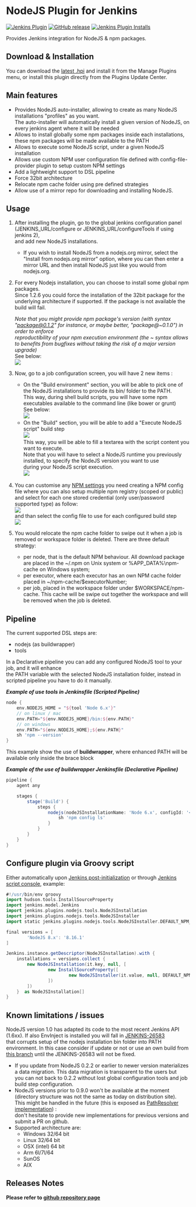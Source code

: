# NodeJS Plugin for Jenkins


[![Jenkins Plugin](https://img.shields.io/jenkins/plugin/v/nodejs.svg)](https://plugins.jenkins.io/nodejs)
[![GitHub release](https://img.shields.io/github/release/jenkinsci/nodejs-plugin.svg?label=release)](https://github.com/jenkinsci/nodejs-plugin/releases/latest)
[![Jenkins Plugin Installs](https://img.shields.io/jenkins/plugin/i/nodejs.svg?color=blue)](https://plugins.jenkins.io/nodejs)

Provides Jenkins integration for NodeJS & npm packages.

## Download & Installation

You can download the [latest
.hpi](http://updates.jenkins-ci.org/latest/nodejs.hpi) and install it
from the Manage Plugins menu, or install this plugin directly from the
Plugins Update Center.

## Main features

-   Provides NodeJS auto-installer, allowing to create as many NodeJS
    installations "profiles" as you want.  
    The auto-installer will automatically install a given version of
    NodeJS, on every jenkins agent where it will be needed
-   Allows to install globally some npm packages inside each
    installations, these npm packages will be made available to the PATH
-   Allows to execute some NodeJS script, under a given NodeJS
    installation
-   Allows use custom NPM user configuration file defined with
    config-file-provider plugin to setup custom NPM settings
-   Add a lightweight support to DSL pipeline
-   Force 32bit architecture
-   Relocate npm cache folder using pre defined strategies
-   Allow use of a mirror repo for downloading and installing NodeJS.

## Usage

1.  After installing the plugin, go to the global jenkins configuration
    panel (JENKINS\_URL/configure or JENKINS\_URL/configureTools if
    using jenkins 2),  
    and add new NodeJS installations.
    - If you wish to install NodeJS from a nodejs.org mirror, 
    select the "Install from nodejs.org mirror" option, where you can 
    then enter a mirror URL and then install NodeJS just like you would 
    from nodejs.org.
2.  For every Nodejs installation, you can choose to install some global
    npm packages.  
    Since 1.2.6 you could force the installation of the 32bit package
    for the underlying architecture if supported. If the package is not
    available the build will fail.

    *Note that you might provide npm package's version (with syntax
    "package@0.1.2" for instance, or maybe better, "package@\~0.1.0") in
    order to enforce*  
    *reproductibility of your npm execution environment (the \~ syntax
    allows to benefits from bugfixes without taking the risk of a major
    version upgrade)*  
    See below:  
    ![](docs/images/image2018-3-31_16:40:29.png)

3.  Now, go to a job configuration screen, you will have 2 new items :
    -   On the "Build environment" section, you will be able to pick
        one of the NodeJS installations to provide its bin/ folder to
        the PATH.  
        This way, during shell build scripts, you will have some npm
        executables available to the command line (like bower or
        grunt)  
        See below:  
        ![](docs/images/nodejs_npm_to_path.png)
    -   On the "Build" section, you will be able to add a "Execute
        NodeJS script" build step  
        ![](docs/images/nodejs_buildstep_menu.png)  
        This way, you will be able to fill a textarea with the script
        content you want to execute.  
        Note that you will have to select a NodeJS runtime you
        previously installed, to specify the NodeJS version you want to
        use  
        during your NodeJS script execution.  
        ![](docs/images/nodejs_buildstep_script.png)
4.  You can customise any [NPM
    settings](https://docs.npmjs.com/misc/config#config-settings) you
    need creating a NPM config file where you can also setup multiple
    npm registry (scoped or public)  
    and select for each one stored credential (only user/password
    supported type) as follow:  
    ![](docs/images/nodejs_npm_configfile.png)  
    and than select the config file to use for each configured build
    step  
    ![](docs/images/nodejs_choose_configfile.png)
5.  You would relocate the npm cache folder to swipe out it when a job
    is removed or workspace folder is deleted. There are three default
    strategy:
    -   per node, that is the default NPM behaviour. All download package
        are placed in the \~/.npm on Unix system or
        %APP\_DATA%\\npm-cache on Windows system;
    -   per executor, where each executor has an own NPM cache folder
        placed in \~/npm-cache/$executorNumber;
    -   per job, placed in the workspace folder under
        $WORKSPACE/npm-cache. This cache will be swipe out together the
        workspace and will be removed when the job is deleted.

## Pipeline

The current supported DSL steps are:

-   nodejs (as buildwrapper)
-   tools

In a Declarative pipeline you can add any configured NodeJS tool to your
job, and it will enhance  
the PATH variable with the selected NodeJS installation folder, instead
in scripted pipeline you have to do it manually.

***Example of use tools in Jenkinsfile (Scripted Pipeline)***

``` groovy
node {
    env.NODEJS_HOME = "${tool 'Node 6.x'}"
    // on linux / mac
    env.PATH="${env.NODEJS_HOME}/bin:${env.PATH}"
    // on windows
    env.PATH="${env.NODEJS_HOME};${env.PATH}"
    sh 'npm --version'
}
```

This example show the use of **buildwrapper**, where enhanced PATH will
be available only inside the brace block

***Example of the use of buildwrapper Jenkinsfile (Declarative
Pipeline)***

``` groovy
pipeline {
    agent any

    stages {
        stage('Build') {
            steps {
                nodejs(nodeJSInstallationName: 'Node 6.x', configId: '<config-file-provider-id>') {
                    sh 'npm config ls'
                }
            }
        }
    }
}
```

## Configure plugin via Groovy script

Either automatically upon [Jenkins post-initialization](https://www.jenkins.io/doc/book/managing/groovy-hook-scripts/#post-initialization-script-init-hook)
or through [Jenkins script console](https://www.jenkins.io/doc/book/managing/script-console/), example:

```groovy
#!/usr/bin/env groovy
import hudson.tools.InstallSourceProperty
import jenkins.model.Jenkins
import jenkins.plugins.nodejs.tools.NodeJSInstallation
import jenkins.plugins.nodejs.tools.NodeJSInstaller
import static jenkins.plugins.nodejs.tools.NodeJSInstaller.DEFAULT_NPM_PACKAGES_REFRESH_HOURS

final versions = [
        'NodeJS 8.x': '8.16.1'
]

Jenkins.instance.getDescriptor(NodeJSInstallation).with {
    installations = versions.collect {
        new NodeJSInstallation(it.key, null, [
                new InstallSourceProperty([
                        new NodeJSInstaller(it.value, null, DEFAULT_NPM_PACKAGES_REFRESH_HOURS)
                ])
        ])
    }  as NodeJSInstallation[]
}
```

## Known limitations / issues

NodeJS version 1.0 has adapted its code to the most recent Jenkins API
(1.6xx). If also EnvInject is installed you will fall in
[JENKINS-26583](https://issues.jenkins-ci.org/browse/JENKINS-26583)  
that corrupts setup of the nodejs installation bin folder into PATH
environment. In this case consider if update or not or use an own build
from  
[this
branch](https://github.com/jenkinsci/nodejs-plugin/tree/workaround-26583)
until the JENKINS-26583 will not be fixed.

-   If you update from NodeJS 0.2.2 or earlier to newer version
    materializes a data migration. This data migration is transparent to
    the users but  
    you can not back to 0.2.2 without lost global configuration tools
    and job build step configuration.
-   NodeJS versions prior to 0.9.0 won't be available at the moment
    (directory structure was not the same as today on distribution
    site).  
    This might be handled in the future (this is exposed as
    [PathResolver
    implementation](https://github.com/jenkinsci/nodejs-plugin/blob/master/src/main/java/jenkins/plugins/nodejs/tools/pathresolvers/LatestInstallerPathResolver.java))
    :  
    don't hesitate to provide new implementations for previous versions
    and submit a PR on github.
-   Supported architecture are:
    -   Windows 32/64 bit
    -   Linux 32/64 bit
    -   OSX (intel) 64 bit
    -   Arm 6l/7l/64
    -   SunOS
    -   AIX

## Releases Notes

**Please refer to [github repository page](https://github.com/jenkinsci/nodejs-plugin/releases)**
